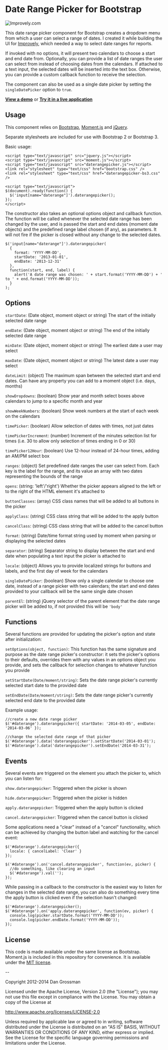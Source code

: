 # Date Range Picker for Bootstrap

![Improvely.com](http://i.imgur.com/LbAMf3D.png)

This date range picker component for Bootstrap creates a dropdown menu from which a user can
select a range of dates. I created it while building the UI for [Improvely](http://www.improvely.com),
which needed a way to select date ranges for reports.

If invoked with no options, it will present two calendars to choose a start
and end date from. Optionally, you can provide a list of date ranges the user can select from instead
of choosing dates from the calendars. If attached to a text input, the selected dates will be inserted
into the text box. Otherwise, you can provide a custom callback function to receive the selection.

The component can also be used as a single date picker by setting the `singleDatePicker` option to `true`.

**[View a demo](http://www.dangrossman.info/2012/08/20/a-date-range-picker-for-twitter-bootstrap/)** or **[Try it in a live application](https://awio.iljmp.com/5/drpdemogh)**

## Usage

This component relies on [Bootstrap](http://getbootstrap.com),
[Moment.js](http://momentjs.com/) and [jQuery](http://jquery.com/).

Separate stylesheets are included for use with Bootstrap 2 or Bootstrap 3.

Basic usage:

```
<script type="text/javascript" src="jquery.js"></script>
<script type="text/javascript" src="moment.js"></script>
<script type="text/javascript" src="daterangepicker.js"></script>
<link rel="stylesheet" type="text/css" href="bootstrap.css" />
<link rel="stylesheet" type="text/css" href="daterangepicker-bs3.css" />

<script type="text/javascript">
$(document).ready(function() {
  $('input[name="daterange"]').daterangepicker();
});
</script>
```

The constructor also takes an optional options object and callback function. The function will be called whenever
the selected date range has been changed by the user, and is passed the start and end dates (moment date objects)
and the predefined range label chosen (if any), as parameters. It will not fire if the picker is closed without
any change to the selected dates.

````
$('input[name="daterange"]').daterangepicker(
  {
    format: 'YYYY-MM-DD',
    startDate: '2013-01-01',
    endDate: '2013-12-31'
  },
  function(start, end, label) {
    alert('A date range was chosen: ' + start.format('YYYY-MM-DD') + ' to ' + end.format('YYYY-MM-DD'));
  }
);
````

## Options

`startDate`: (Date object, moment object or string) The start of the initially selected date range

`endDate`: (Date object, moment object or string) The end of the initially selected date range

`minDate`: (Date object, moment object or string) The earliest date a user may select

`maxDate`: (Date object, moment object or string) The latest date a user may select

`dateLimit`: (object) The maximum span between the selected start and end dates. Can have any property you can add to a moment object (i.e. days, months)

`showDropdowns`: (boolean) Show year and month select boxes above calendars to jump to a specific month and year

`showWeekNumbers`: (boolean) Show week numbers at the start of each week on the calendars

`timePicker`: (boolean) Allow selection of dates with times, not just dates

`timePickerIncrement`: (number) Increment of the minutes selection list for times (i.e. 30 to allow only selection of times ending in 0 or 30)

`timePicker12Hour`: (boolean) Use 12-hour instead of 24-hour times, adding an AM/PM select box

`ranges`: (object) Set predefined date ranges the user can select from. Each key is the label for the range, and its value an array with two dates representing the bounds of the range

`opens`: (string: 'left'/'right') Whether the picker appears aligned to the left or to the right of the HTML element it's attached to

`buttonClasses`: (array) CSS class names that will be added to all buttons in the picker

`applyClass`: (string) CSS class string that will be added to the apply button

`cancelClass`: (string) CSS class string that will be added to the cancel button

`format`: (string) Date/time format string used by moment when parsing or displaying the selected dates

`separator`: (string) Separator string to display between the start and end date when populating a text input the picker is attached to

`locale`: (object) Allows you to provide localized strings for buttons and labels, and the first day of week for the calendars

`singleDatePicker`: (boolean) Show only a single calendar to choose one date, instead of a range picker with two calendars; the start and end dates provided to your callback will be the same single date chosen

`parentEl`: (string) jQuery selector of the parent element that the date range picker will be added to, if not provided this will be `'body'`

## Functions

Several functions are provided for updating the picker's option and state after initialization:

`setOptions(object, function)`: This function has the same signature and purpose as the date range picker's constructor: it sets the picker's options to their defaults, overrides them with any values in an options object you provide, and sets the callback for selection changes to whatever function you provide

`setStartDate(Date/moment/string)`: Sets the date range picker's currently selected start date to the provided date

`setEndDate(Date/moment/string)`: Sets the date range picker's currently selected end date to the provided date

Example usage:

````
//create a new date range picker
$('#daterange').daterangepicker({ startDate: '2014-03-05', endDate: '2014-03-06' });

//change the selected date range of that picker
$('#daterange').data('daterangepicker').setStartDate('2014-03-01');
$('#daterange').data('daterangepicker').setEndDate('2014-03-31');
````

## Events

Several events are triggered on the element you attach the picker to, which you can listen for:

`show.daterangepicker`: Triggered when the picker is shown

`hide.daterangepicker`: Triggered when the picker is hidden

`apply.daterangepicker`: Triggered when the apply button is clicked

`cancel.daterangepicker`: Triggered when the cancel button is clicked

Some applications need a "clear" instead of a "cancel" functionality, which can be achieved by changing the button label and watching for the cancel event:

````
$('#daterange').daterangepicker({
  locale: { cancelLabel: 'Clear' }
});

$('#daterange').on('cancel.daterangepicker', function(ev, picker) {
  //do something, like clearing an input
  $('#daterange').val('');
});
````

While passing in a callback to the constructor is the easiest way to listen for changes in the selected date range, you can also do something every time the apply button is clicked even if the selection hasn't changed:

````
$('#daterange').daterangepicker();
$('#daterange').on('apply.daterangepicker', function(ev, picker) {
  console.log(picker.startDate.format('YYYY-MM-DD'));
  console.log(picker.endDate.format('YYYY-MM-DD'));
});
````

## License

This code is made available under the same license as Bootstrap. Moment.js is included in this repository
for convenience. It is available under the [MIT license](http://www.opensource.org/licenses/mit-license.php).

--

Copyright 2012-2014 Dan Grossman

Licensed under the Apache License, Version 2.0 (the "License");
you may not use this file except in compliance with the License.
You may obtain a copy of the License at

   http://www.apache.org/licenses/LICENSE-2.0

Unless required by applicable law or agreed to in writing, software
distributed under the License is distributed on an "AS IS" BASIS,
WITHOUT WARRANTIES OR CONDITIONS OF ANY KIND, either express or implied.
See the License for the specific language governing permissions and
limitations under the License.